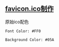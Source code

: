 ## [favicon.ico制作](https://favicon.io/favicon-generator/)

原始ico配色
```
Font Color: #FF0
   
Background Color: #05A
```

